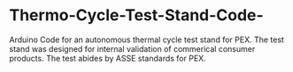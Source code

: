 # Thermo-Cycle-Test-Stand-Code-
Arduino Code for an autonomous thermal cycle test stand for PEX. The test stand was designed for internal validation of commerical consumer products. The test abides by ASSE standards for PEX. 
